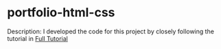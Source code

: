 # portfolio-html-css



Description: I developed the code for this project by closely following the tutorial in [Full Tutorial]([https://www.youtube.com/watch?v=j942wKiXFu8&list=PL4cUxeGkcC9gZD-Tvwfod2gaISzfRiP9d&index=1](https://www.youtube.com/watch?v=dRuMoGNcJfw&t=1s)https://www.youtube.com/watch?v=dRuMoGNcJfw&t=1s)
